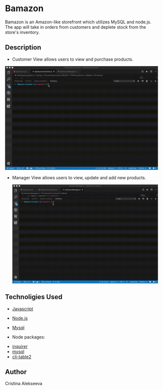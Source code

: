 # Bamazon

Bamazon is an Amazon-like storefront which utilizes MySQL and node.js. The app will take in orders from customers and deplete stock from the store's inventory.

## Description

- Customer View
  allows users to view and purchase products.

![Site screenshort](https://github.com/javascriptkitty/Bamazon-Customer/blob/master/images/customer.gif?raw=true)

- Manager View
  allows users to view, update and add new products.

  ![Site screenshort](https://github.com/javascriptkitty/Bamazon-Customer/blob/master/images/manager.gif?raw=true)

## Technoligies Used

- [Javascript](https://developer.mozilla.org/en-US/docs/Web/JavaScript)
- [Node.js](https://nodejs.org/en/)
- [Mysql](https://www.mysql.com/)

- Node packages:

* [inquirer](https://www.npmjs.com/package/inquirer)
* [mysql](https://www.npmjs.com/package/mysql)
* [cli-table2](https://www.npmjs.com/package/cli-table2)

## Author

Cristina Alekseeva
